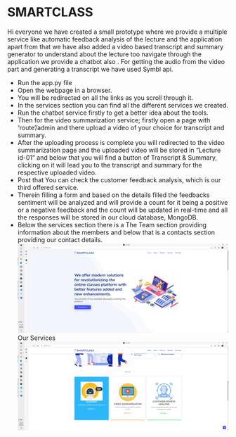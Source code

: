 # SMARTCLASS
Hi everyone we have created a small prototype where we provide a multiple service like automatic feedback analysis of the lecture and the application apart from that we have also added a video based transcript and summary generator to understand about the lecture too navigate through the application we provide a chatbot also . For getting the audio from the video part and generating a transcript we have used Symbl api.
* Run the app.py file
* Open the webpage in a browser.
*	You will be redirected on all the links as you scroll through it.
* In the services section you can find all the different services we created.
* Run the chatbot service firstly to get a better idea about the tools.
*	Then for the video summarization service; firstly open a page with ‘route’/admin and there upload a video of your choice for transcript and summary.
*	After the uploading process is complete you will redirected to the video summarization page and the uploaded video will be stored in “Lecture id-01” and below that you will find a button of Transcript & Summary, clicking on it will lead you to the transcript and summary for the respective uploaded video.
*	Post that You can check the customer feedback analysis, which is our third offered service.
*	Therein filling a form and based on the details filled the feedbacks sentiment will be analyzed and will provide a count for it being a positive or a negative feedback and the count will be updated in real-time and all the responses will be stored in our cloud database, MongoDB.
*	Below the services section there is a The Team section providing information about the members and below that is a contacts section providing our contact details.
![](images/img1.png)
Our Services
![](images/img2.png)

